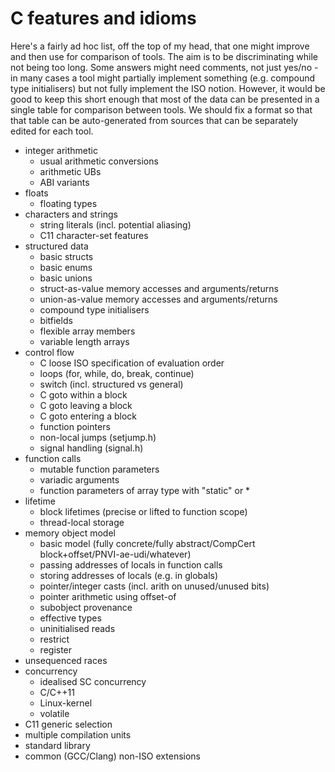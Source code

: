 #  C features and idioms

Here's a fairly ad hoc list, off the top of my head, that one might improve and then use for comparison of tools.  The aim is to be discriminating while not being too long.  Some answers might need comments, not just yes/no - in many cases a tool might partially implement something (e.g. compound type initialisers) but not fully implement the ISO notion. However, it would be good to keep this short enough that most of the data can be presented in a single table for comparison between tools.  We should fix a format so that that table can be auto-generated from sources that can be separately edited for each tool. 

- integer arithmetic
    - usual arithmetic conversions
    - arithmetic UBs
    - ABI variants
- floats
    - floating types
- characters and strings
    - string literals (incl. potential aliasing)
    - C11 character-set features
- structured data
    - basic structs
    - basic enums
    - basic unions
    - struct-as-value memory accesses and arguments/returns
    - union-as-value memory accesses and arguments/returns
    - compound type initialisers
    - bitfields
    - flexible array members
    - variable length arrays
- control flow 
    - C loose ISO specification of evaluation order
    - loops (for, while, do, break, continue)
    - switch (incl. structured vs general)
    - C goto within a block
    - C goto leaving a block
    - C goto entering a block
    - function pointers
    - non-local jumps (setjump.h)
    - signal handling (signal.h)
- function calls
    - mutable function parameters
    - variadic arguments
    - function parameters of array type with "static" or *
- lifetime
    - block lifetimes (precise or lifted to function scope)
    - thread-local storage
- memory object model
    - basic model (fully concrete/fully abstract/CompCert block+offset/PNVI-ae-udi/whatever)
    - passing addresses of locals in function calls
    - storing addresses of locals (e.g. in globals)
    - pointer/integer casts (incl. arith on unused/unused bits)
    - pointer arithmetic using offset-of 
    - subobject provenance
    - effective types
    - uninitialised reads
    - restrict
    - register
- unsequenced races
- concurrency
    - idealised SC concurrency
    - C/C++11 
    - Linux-kernel 
    - volatile
- C11 generic selection
- multiple compilation units 
- standard library
- common (GCC/Clang) non-ISO extensions



